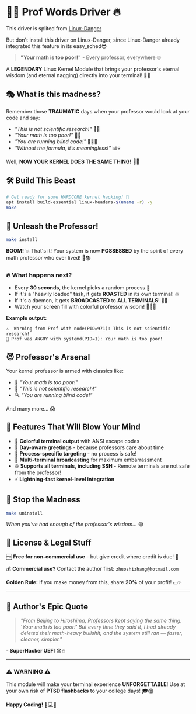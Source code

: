 # 👨‍🏫 Prof Words Driver 🔥

This driver is splited from [Linux-Danger](https://github.com/UEFI-code/Linux-Danger)

But don't install this driver on Linux-Danger, since Linux-Danger already integrated this feature in its easy_sched😎

> **"Your math is too poor!"** - Every professor, everywhere 🤓

A **LEGENDARY** Linux Kernel Module that brings your professor's eternal wisdom (and eternal nagging) directly into your terminal! 🚀✨

## 🎭 What is this madness?

Remember those **TRAUMATIC** days when your professor would look at your code and say:
- *"This is not scientific research!"* 🔬❌
- *"Your math is too poor!"* 📐😭  
- *"You are running blind code!"* 👨‍💻🙈
- *"Without the formula, it's meaningless!"* 📊💀

Well, **NOW YOUR KERNEL DOES THE SAME THING!** 🎉💀

## 🛠️ Build This Beast

```bash
# Get ready for some HARDCORE kernel hacking! 💪
apt install build-essential linux-headers-$(uname -r) -y
make
```

## 🚀 Unleash the Professor!

```bash
make install
```

**BOOM!** 💥 That's it! Your system is now **POSSESSED** by the spirit of every math professor who ever lived! 👻📚

### 🔥 What happens next?

- Every **30 seconds**, the kernel picks a random process 🎯
- If it's a "heavily loaded" task, it gets **ROASTED** in its own terminal! 🔥
- If it's a daemon, it gets **BROADCASTED** to **ALL TERMINALS**! 📢💀
- Watch your screen fill with colorful professor wisdom! 🌈👨‍🏫

**Example output:**
```
⚠️  Warning from Prof with node(PID=971): This is not scientific research!
🔴 Prof was ANGRY with systemd(PID=1): Your math is too poor!
```

## 😈 Professor's Arsenal

Your kernel professor is armed with classics like:
- 📐 *"Your math is too poor!"*
- 🧪 *"This is not scientific research!"*  
- 🔍 *"You are running blind code!"*

And many more... 😱

## 🎨 Features That Will Blow Your Mind

- 🌈 **Colorful terminal output** with ANSI escape codes
- 📅 **Day-aware greetings** - because professors care about time
- 🎯 **Process-specific targeting** - no process is safe!
- 📡 **Multi-terminal broadcasting** for maximum embarrassment
- 🌐 **Supports all terminals, including SSH** - Remote terminals are not safe from the professor!
- ⚡ **Lightning-fast kernel-level integration**

## 🛑 Stop the Madness

```bash
make uninstall
```

*When you've had enough of the professor's wisdom...* 😅

## 📜 License & Legal Stuff

🆓 **Free for non-commercial use** - but give credit where credit is due! 🙏

💰 **Commercial use?** Contact the author first: `zhuoshizhang@hotmail.com`

**Golden Rule:** If you make money from this, share **20%** of your profit! 💵✨

---

## 🌟 Author's Epic Quote

> *"From Beijing to Hiroshima, Professors kept saying the same thing: 'Your math is too poor!' But every time they said it, I had already deleted their math-heavy bullshit, and the system still ran — faster, cleaner, simpler."* 

**- SuperHacker UEFI** 😎🔥

---

### ⚠️ WARNING ⚠️
This module will make your terminal experience **UNFORGETTABLE**! Use at your own risk of **PTSD flashbacks** to your college days! 🎓😱

**Happy Coding!** 🚀💻✨